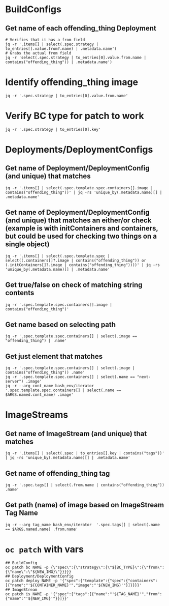 # BuildConfigs
## Get name of each offending_thing Deployment
```
# Verifies that it has a from field
jq -r '.items[] | select(.spec.strategy | to_entries[].value.from?.name) | .metadata.name')
# Grabs the actual from field
jq -r 'select(.spec.strategy | to_entries[0].value.from.name | contains("offending_thing")) | .metadata.name')
```
# Identify offending_thing image
```
jq -r '.spec.strategy | to_entries[0].value.from.name'
```
# Verify BC type for patch to work
```
jq -r '.spec.strategy | to_entries[0].key'
```

# Deployments/DeploymentConfigs
## Get name of Deployment/DeploymentConfig (and unique) that matches
```
jq -r '.items[] | select(.spec.template.spec.containers[].image | contains("offending_thing"))' | jq -rs 'unique_by(.metadata.name)[] | .metadata.name'
```

## Get name of Deployment/DeploymentConfig (and unique) that matches an either/or check (example is with initContainers and containers, but could be used for checking two things on a single object)
```
jq -r '.items[] | select(.spec.template.spec | select((.containers[]?.image | contains("offending_thing")) or (.initContainers[]?.image | contains("offending_thing"))))' | jq -rs 'unique_by(.metadata.name)[] | .metadata.name'
```

## Get true/false on check of matching string contents
```
jq -r '.spec.template.spec.containers[].image | contains("offending_thing")'
```

## Get name based on selecting path
```
jq -r '.spec.template.spec.containers[] | select(.image == "offending_thing") | .name'
```

## Get just element that matches
```
jq -r '.spec.template.spec.containers[] | select(.image | contains("offending_thing")) .name'
jq -r '.spec.template.spec.containers[] | select(.name == "next-server") .image'
jq -r --arg cont_name bash_env/iterator '.spec.template.spec.containers[] | select(.name == $ARGS.named.cont_name) .image'
```

# ImageStreams
## Get name of ImageStream (and unique) that matches
```
jq -r '.items[] | select(.spec | to_entries[].key | contains("tags"))' | jq -rs 'unique_by(.metadata.name)[] | .metadata.name'
```

## Get name of offending_thing tag
```
jq -r '.spec.tags[] | select(.from.name | contains("offending_thing")) .name'
```

## Get path (name) of image based on ImageStream Tag Name
```
jq -r --arg tag_name bash_env/iterator  '.spec.tags[] | select(.name == $ARGS.named.name) .from.name'
```

# `oc patch` with vars
```
## BuildConfig
oc patch bc NAME -p {\"spec\":{\"strategy\":{\"${BC_TYPE}\":{\"from\":{\"name\":\"${NEW_IMG}\"}}}}}
## Deployment/DeploymentConfig
oc patch deploy NAME -p '{"spec":{"template":{"spec":{"containers":[{"name":"'${CONTAINER_NAME}'","image":"'${NEW_IMG}'"}]}}}}'
## ImageStream
oc patch is NAME -p '{"spec":{"tags":[{"name":"'${TAG_NAME}'","from":{"name":"'${NEW_IMG}'"}}]}}'
```
